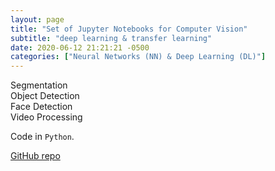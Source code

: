 ```yaml
---
layout: page
title: "Set of Jupyter Notebooks for Computer Vision"
subtitle: "deep learning & transfer learning"
date: 2020-06-12 21:21:21 -0500
categories: ["Neural Networks (NN) & Deep Learning (DL)"]
---
```

Segmentation<br>
Object Detection<br>
Face Detection<br>
Video Processing<br>

Code in `Python`. 

[GitHub repo][comp_vis]

[comp_vis]:   https://github.com/alexyushkin/ComputerVision
